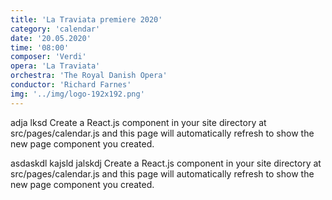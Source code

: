 ```yaml
---
title: 'La Traviata premiere 2020'
category: 'calendar'
date: '20.05.2020'
time: '08:00'
composer: 'Verdi'
opera: 'La Traviata'
orchestra: 'The Royal Danish Opera'
conductor: 'Richard Farnes'
img: '../img/logo-192x192.png'
---
```

adja lksd Create a React.js component in your site directory at src/pages/calendar.js and this page will automatically refresh to show the new page component you created.

asdaskdl kajsld jalskdj Create a React.js component in your site directory at src/pages/calendar.js and this page will automatically refresh to show the new page component you created.
